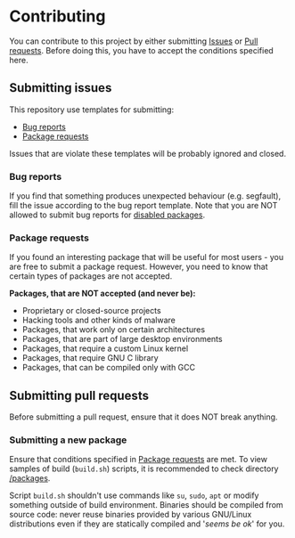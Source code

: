 # Contributing

You can contribute to this project by either submitting [Issues](https://github.com/xeffyr/termux-extra-packages/issues)
or [Pull requests](https://github.com/xeffyr/termux-extra-packages/pulls). Before doing this, you have to accept the
conditions specified here.

## Submitting issues

This repository use templates for submitting:

* [Bug reports](https://github.com/xeffyr/termux-extra-packages/issues/new?template=bug_report.md)
* [Package requests](https://github.com/xeffyr/termux-extra-packages/issues/new?template=package-request.md)

Issues that are violate these templates will be probably ignored and closed.

### Bug reports

If you find that something produces unexpected behaviour (e.g. segfault), fill the issue according to the bug report template.
Note that you are NOT allowed to submit bug reports for [disabled packages](https://github.com/xeffyr/termux-extra-packages/tree/master/disabled-packages).

### Package requests

If you found an interesting package that will be useful for most users - you are free to submit a package request. However, you
need to know that certain types of packages are not accepted.

**Packages, that are NOT accepted (and never be):**
* Proprietary or closed-source projects
* Hacking tools and other kinds of malware
* Packages, that work only on certain architectures
* Packages, that are part of large desktop environments
* Packages, that require a custom Linux kernel
* Packages, that require GNU C library
* Packages, that can be compiled only with GCC

## Submitting pull requests

Before submitting a pull request, ensure that it does NOT break anything.

### Submitting a new package

Ensure that conditions specified in [Package requests](#package-requests) are met. To view samples of build (`build.sh`) scripts, it
is recommended to check directory [/packages](/packages).

Script `build.sh` shouldn't use commands like `su`, `sudo`, `apt` or modify something outside of build environment. Binaries
should be compiled from source code: never reuse binaries provided by various GNU/Linux distributions even if they are
statically compiled and '*seems be ok*' for you.

